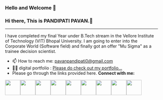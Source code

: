 ### Hello and Welcome 👋

<!--
**Pavan281/Pavan281** is a ✨ _special_ ✨ repository because its `README.md` (this file) appears on your GitHub profile.

Here are some ideas to get you started:

- 🔭 I’m currently working on ... Data Science, Data Analytics, Decision Scientist.
- 🌱 I’m currently learning ... Python, R, SQL, Excel, Data Analytics, Data Science.
- 👯 I’m looking to collaborate on ... Mu Sigma labs and technologies; Banking; Pharma; Retail; Technology; etc.
- 🤔 I’m looking for help with ... Mu Sigma company.
- 💬 Ask me about ... Anything since I wanted to upskill myself and wanted to gain some knowledge, upgrade the skills, etc. 
- 📫 How to reach me: ... I have shared or provided the links below. Please do check out the links here.
- 😄 Pronouns: ... Enjoy every moment of your lives because the life the too small and short. Wonderful memories never bounce or return back.  
- ⚡ Fun fact: ... Be positive and stay happy. Laughing is the only medicine to make the people happy.
-->

### Hi there, This is PANDIPATI PAVAN.👋
------------------------------------------------------
I have completed my final Year under B.Tech stream in the Vellore Institute of Technology (VIT) Bhopal University.
I am going to enter into the Corporate World (Software field) and finally got an offer "Mu Sigma" as a trainee decision scientist.

- 📫 How to reach me: pavanpandipati0@gmail.com
- 👨‍🎓 digital portfolio : <a href = "https://pavan281.github.io/">Please do check out my portfolio...</a>
- Please go through the links provided here.
<b>Connect with me:</b>








<a href = "https://www.facebook.com/pavan.pandipati.7"><img src = "https://user-images.githubusercontent.com/88943869/209992915-04cca0d1-20e1-4bac-b554-8502555d46ba.jpeg" width="50"></a><a href = "https://twitter.com/PavanPandipati"><img src = "https://user-images.githubusercontent.com/88943869/209992069-b3504d49-7aeb-4d14-8b2b-db6421a0b77a.png" width = "50"></a><a href = "https://www.instagram.com/pavan_sarlajagadeesh/"><img src = "https://user-images.githubusercontent.com/88943869/209995235-66357183-a5bc-4510-a2e5-35a3d4bc18eb.jpeg" width = "50"></a><a href = "https://github.com/Pavan281"><img src = "https://user-images.githubusercontent.com/88943869/209991774-6990c116-6248-4d36-8350-8a5911a901d9.jpeg" width="50"></a><a href = "https://www.linkedin.com/in/pavan-pandipati/"><img src = "https://user-images.githubusercontent.com/88943869/209993255-9ceae518-6ef4-4c81-b9f9-1d16924ad984.png" width = "50"></a><a href = "https://www.hackerrank.com/pavanpandipati0"><img src = "https://user-images.githubusercontent.com/88943869/209993391-2d8c7cd8-7cda-4f62-9390-3ebdf991ede8.png" width = "50"></a><a href = "https://www.hackerearth.com/@pandipati"><img src="https://user-images.githubusercontent.com/88943869/209993701-1f5f2d26-dfcc-4483-833b-35fe9e1dbbdf.png" width = "50"></a><a href = "https://leetcode.com/PANDIPATI_PAVAN/"><img src="https://user-images.githubusercontent.com/88943869/209993860-0c79c6d2-78c9-48f7-b842-52f52a7581f2.png" width="50"></a><a href = "https://orcid.org/my-orcid?orcid=0000-0003-0592-2146"><img src="https://user-images.githubusercontent.com/88943869/241523485-2ab3ad39-e528-49f3-998c-bc728a47a222.png" width="50"></a>
